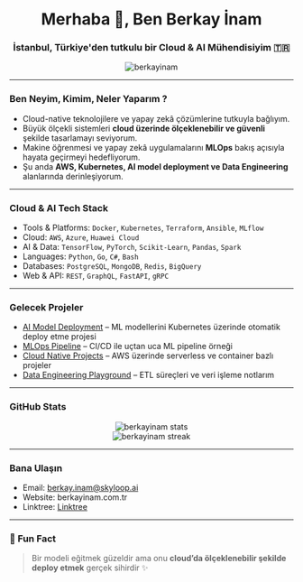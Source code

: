 <h1 align="center">Merhaba 👋, Ben Berkay İnam</h1>
<h3 align="center">İstanbul, Türkiye'den tutkulu bir Cloud & AI Mühendisiyim 🇹🇷</h3>

<p align="center">
  <img src="https://komarev.com/ghpvc/?username=berkayinam&label=Profile%20views&color=0e75b6&style=flat" alt="berkayinam" />
</p>

---

### Ben Neyim, Kimim, Neler Yaparım ?

- Cloud-native teknolojilere ve yapay zekâ çözümlerine tutkuyla bağlıyım.  
- Büyük ölçekli sistemleri **cloud üzerinde ölçeklenebilir ve güvenli** şekilde tasarlamayı seviyorum.  
- Makine öğrenmesi ve yapay zekâ uygulamalarını **MLOps** bakış açısıyla hayata geçirmeyi hedefliyorum.  
- Şu anda **AWS, Kubernetes, AI model deployment ve Data Engineering** alanlarında derinleşiyorum.  

---

### Cloud & AI Tech Stack

- Tools & Platforms: `Docker`, `Kubernetes`, `Terraform`, `Ansible`, `MLflow`
- Cloud: `AWS`, `Azure`, `Huawei Cloud`
- AI & Data: `TensorFlow`, `PyTorch`, `Scikit-Learn`, `Pandas`, `Spark`
- Languages: `Python`, `Go`, `C#`, `Bash`
- Databases: `PostgreSQL`, `MongoDB`, `Redis`, `BigQuery`
- Web & API: `REST`, `GraphQL`, `FastAPI`, `gRPC`

---

### Gelecek Projeler

- [AI Model Deployment](https://github.com/berkayinam) – ML modellerini Kubernetes üzerinde otomatik deploy etme projesi  
- [MLOps Pipeline](https://github.com/berkayinam) – CI/CD ile uçtan uca ML pipeline örneği  
- [Cloud Native Projects](https://github.com/berkayinam) – AWS üzerinde serverless ve container bazlı projeler  
- [Data Engineering Playground](https://github.com/berkayinam) – ETL süreçleri ve veri işleme notlarım  

---

### GitHub Stats

<p align="center">
  <img src="https://github-readme-stats.vercel.app/api?username=berkayinam&show_icons=true&theme=tokyonight" alt="berkayinam stats" />
  <br/>
  <img src="https://github-readme-streak-stats.herokuapp.com/?user=berkayinam&theme=tokyonight" alt="berkayinam streak" />
</p>

---

### Bana Ulaşın

- Email: berkay.inam@skyloop.ai
- Website: berkayinam.com.tr  
- Linktree: [Linktree](https://linktr.ee/berkayinam)  

---

### 🐳 Fun Fact

> Bir modeli eğitmek güzeldir ama onu **cloud’da ölçeklenebilir şekilde deploy etmek** gerçek sihirdir ✨
